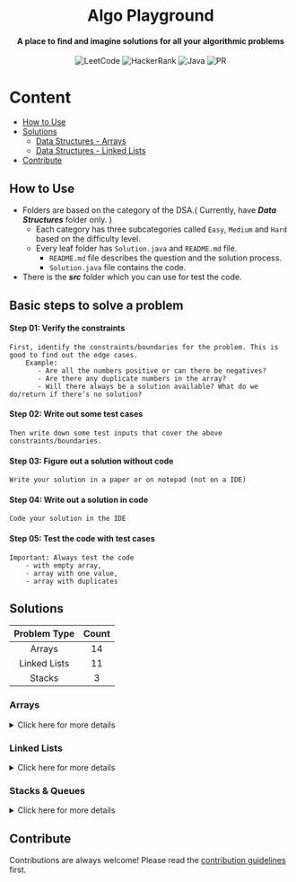 <h1 align="center">Algo Playground</h1>

<h4 align="center">A place to find and imagine solutions for all your algorithmic problems</h4>

<div align="center">

![LeetCode](https://img.shields.io/badge/-LeetCode-FFA116.svg?style=Flat-square&logo=LeetCode&logoColor=white)
![HackerRank](https://img.shields.io/badge/-Hackerrank-2EC866?style=Flat-square&logo=HackerRank&logoColor=white)
![Java](https://img.shields.io/badge/java-%23ED8B00.svg?style=Flat-square&logo=java&logoColor=white)
![PR](https://img.shields.io/static/v1?label=Made%20with%20%F0%9F%A4%8D%20by&message=develpoers&color=blue&style=Flat-square)

[comment]: <> (PR welcome badge - https://img.shields.io/static/v1?label=PRs&message=Welcome&color=ff69b4&style=Flat-square)

</div>

# Content

- [How to Use](#how-to-use)
- [Solutions](#solutions)
    - [Data Structures - Arrays](#data-structures---arrays)
    - [Data Structures - Linked Lists](#data-structures---linked-lists)
- [Contribute](#contribute)

## How to Use

- Folders are based on the category of the DSA.( Currently, have ***Data Structures*** folder only. )
    - Each category has three subcategories called `Easy`, `Medium` and `Hard` based on the difficulty level.
    - Every leaf folder has `Solution.java` and `README.md` file.
        - `README.md` file describes the question and the solution process.
        - `Solution.java` file contains the code.
- There is the ***src*** folder which you can use for test the code.

## Basic steps to solve a problem

#### Step 01: Verify the constraints
    First, identify the constraints/boundaries for the problem. This is good to find out the edge cases.
        Example:
           - Are all the numbers positive or can there be negatives?
           - Are there any duplicate numbers in the array?
           - Will there always be a solution available? What do we do/return if there’s no solution?

#### Step 02: Write out some test cases

    Then write down some test inputs that cover the above constraints/boundaries.

#### Step 03: Figure out a solution without code

    Write your solution in a paper or on notepad (not on a IDE)

#### Step 04: Write out a solution in code
    Code your solution in the IDE

#### Step 05: Test the code with test cases
    Important: Always test the code
        - with empty array,
        - array with one value,
        - array with duplicates

## Solutions

| Problem Type | Count |
|:------------:|:-----:|
|    Arrays    |  14   |
| Linked Lists |  11   |
|    Stacks    |   3   |

### Arrays

<details>
  <summary>Click here for more details</summary>

|                                                                               Problem                                                                                |                                                                           Web Link                                                                           |                                                                Solution                                                                 |
|:--------------------------------------------------------------------------------------------------------------------------------------------------------------------:|:------------------------------------------------------------------------------------------------------------------------------------------------------------:|:---------------------------------------------------------------------------------------------------------------------------------------:|
|                                      [Array Reverse](Data%20Structures/Arrays/One%20Dimensional/Easy/array%20reverse/README.md)                                      |                          [www.hackerrank.com/arrays-ds](https://www.hackerrank.com/challenges/arrays-ds/problem?isFullScreen=true)                           |                     [Solution.java](Data%20Structures/Arrays/One%20Dimensional/Easy/array%20reverse/Solution.java)                      |
|                                           [Hourglass](Data%20Structures/Arrays/Two%20Dimensional/Easy/hourglass/README.md)                                           |                      [www.hackerrank.com/2d-array-hourglass](https://www.hackerrank.com/challenges/2d-array/problem?isFullScreen=true)                       |                        [Solution.java](Data%20Structures/Arrays/Two%20Dimensional/Easy/hourglass/Solution.java)                         |
|                                      [Dynamic Array](Data%20Structures/Arrays/Two%20Dimensional/Easy/dynamic%20array/README.md)                                      |                      [www.hackerrank.com/dynamic-array](https://www.hackerrank.com/challenges/dynamic-array/problem?isFullScreen=true)                       |                     [Solution.java](Data%20Structures/Arrays/Two%20Dimensional/Easy/dynamic%20array/Solution.java)                      |
|                                      [Left Rotation](Data%20Structures/Arrays/One%20Dimensional/Easy/left%20rotation/README.md)                                      |                [www.hackerrank.com/array-left-rotation](https://www.hackerrank.com/challenges/array-left-rotation/problem?isFullScreen=true)                 |                     [Solution.java](Data%20Structures/Arrays/One%20Dimensional/Easy/left%20rotation/Solution.java)                      |
|                                     [Sparse Arrays](Data%20Structures/Arrays/One%20Dimensional/Medium/sparse%20arrays/README.md)                                     |                      [www.hackerrank.com/sparse-arrays](https://www.hackerrank.com/challenges/sparse-arrays/problem?isFullScreen=true)                       |                    [Solution.java](Data%20Structures/Arrays/One%20Dimensional/Medium/sparse%20arrays/Solution.java)                     |
|                                 [Array Manipulation](Data%20Structures/Arrays/Two%20Dimensional/Hard/array%20manipulation/README.md)                                 |                        [www.hackerrank.com/array-manipulation](https://www.hackerrank.com/challenges/crush/problem?isFullScreen=true)                        |                   [Solution.java](Data%20Structures/Arrays/Two%20Dimensional/Hard/array%20manipulation/Solution.java)                   |
|                                        [Sum of two](Data%20Structures/Arrays/One%20Dimensional/Easy/sum%20of%20two/README.md)                                        |                                             [www.leetcode.com/two-sum/](https://leetcode.com/problems/two-sum/)                                              |                      [Solution.java](Data%20Structures/Arrays/One%20Dimensional/Easy/sum%20of%20two/Solution.java)                      |
|                  [Sum of two contiguous integers](Data%20Structures/Arrays/One%20Dimensional/Easy/sum%20of%20two%20contiguous%20integers/README.md)                  |                                                                              -                                                                               |          [Solution.java](Data%20Structures/Arrays/One%20Dimensional/Easy/sum%20of%20two%20contiguous%20integers/Solution.java)          |
|                       [Container with most water](Data%20Structures/Arrays/One%20Dimensional/Medium/container%20with%20most%20water/README.md)                       |                            [www.leetcode.com/container-with-most-water](https://leetcode.com/problems/container-with-most-water/)                            |            [Solution.java](Data%20Structures/Arrays/One%20Dimensional/Medium/container%20with%20most%20water/Solution.java)             |
|                               [Trapping rain water](Data%20Structures/Arrays/One%20Dimensional/Hard/trapping%20rain%20water/README.md)                               |                                  [www.leetcode.com/trapping-rain-water](https://leetcode.com/problems/trapping-rain-water/)                                  |                 [Solution.java](Data%20Structures/Arrays/One%20Dimensional/Hard/trapping%20rain%20water/Solution.java)                  |
|                                  [Typed out string](Data%20Structures/Arrays/One%20Dimensional/Easy/typed%20out%20string/README.md)                                  |                           [www.leetcode.com/typed-out-string](https://leetcode.com/problems/backspace-string-compare/description/)                           |                   [Solution.java](Data%20Structures/Arrays/One%20Dimensional/Easy/typed%20out%20string/Solution.java)                   |
| [Longest substring without repeating characters](Data%20Structures/Arrays/One%20Dimensional/Medium/longest%20substring%20without%20repeating%20characters/README.md) | [www.leetcode.com/longest-substring-without-repeating-characters](https://leetcode.com/problems/longest-substring-without-repeating-characters/description/) | [Solution.java](Data%20Structures/Arrays/One%20Dimensional/Medium/longest%20substring%20without%20repeating%20characters/Solution.java) |
|                                   [Valid palindrome](Data%20Structures/Arrays/One%20Dimensional/Easy/valid%20palindrome/README.md)                                   |                                     [www.leetcode.com/valid-palindrome](https://leetcode.com/problems/valid-palindrome/)                                     |                    [Solution.java](Data%20Structures/Arrays/One%20Dimensional/Easy/valid%20palindrome/Solution.java)                    |
|                                     [Almost a palindrome](Data%20Structures/Arrays/One%20Dimensional/Medium/almost%20a%20palindrome/README.md)                       |                                       [www.leetcode.com/almost-a-palindrome](https://leetcode.com/problems/valid-palindrome-ii/)                             |                  [Solution.java](Data%20Structures/Arrays/One%20Dimensional/Medium/almost%20a%20palindrome/Solution.java)               |

*Some String based questions are also added to the `Arrays` category
</details>

### Linked Lists

<details>
  <summary>Click here for more details</summary>

|                                                                             Problem                                                                              |                                                                                             Web Link                                                                                              |                                                           Solution                                                           |
|:----------------------------------------------------------------------------------------------------------------------------------------------------------------:|:-------------------------------------------------------------------------------------------------------------------------------------------------------------------------------------------------:|:----------------------------------------------------------------------------------------------------------------------------:|
|                             [Print Elements in Linked List](Data%20Structures/Linked%20Lists/Singly/Easy/print%20elements/README.md)                             |                   [www.hackerrank.com/print-the-elements-of-a-linked-list](https://www.hackerrank.com/challenges/print-the-elements-of-a-linked-list/problem?isFullScreen=true)                   |                 [Solution.java](Data%20Structures/Linked%20Lists/Singly/Easy/print%20elements/Solution.java)                 |
|             [Insert a Node at the Tail of a Linked List](Data%20Structures/Linked%20Lists/Singly/Easy/insert%20a%20node%20at%20the%20tail/README.md)             |            [www.hackerrank.com/insert-a-node-at-the-tail-of-a-linked-list](https://www.hackerrank.com/challenges/insert-a-node-at-the-tail-of-a-linked-list/problem?isFullScreen=true)            |       [Solution.java](Data%20Structures/Linked%20Lists/Singly/Easy/insert%20a%20node%20at%20the%20tail/Solution.java)        |
|             [Insert a Node at the Head of a Linked List](Data%20Structures/Linked%20Lists/Singly/Easy/insert%20a%20node%20at%20the%20head/README.md)             |            [www.hackerrank.com/insert-a-node-at-the-head-of-a-linked-list](https://www.hackerrank.com/challenges/insert-a-node-at-the-head-of-a-linked-list/problem?isFullScreen=true)            |       [Solution.java](Data%20Structures/Linked%20Lists/Singly/Easy/insert%20a%20node%20at%20the%20head/Solution.java)        |
| [Insert a node at a specific position in a Linked List](Data%20Structures/Linked%20Lists/Singly/Easy/insert%20a%20node%20at%20a%20specific%20position/README.md) | [www.hackerrank.com/insert-a-node-at-a-specific-position-in-a-linked-list](https://www.hackerrank.com/challenges/insert-a-node-at-a-specific-position-in-a-linked-list/problem?isFullScreen=true) | [Solution.java](Data%20Structures/Linked%20Lists/Singly/Easy/insert%20a%20node%20at%20a%20specific%20position/Solution.java) |
|                                    [Delete a Node](Data%20Structures/Linked%20Lists/Singly/Easy/delete%20a%20node/README.md)                                     |                      [www.hackerrank.com/delete-a-node-from-a-linked-list](https://www.hackerrank.com/challenges/delete-a-node-from-a-linked-list/problem?isFullScreen=true)                      |                [Solution.java](Data%20Structures/Linked%20Lists/Singly/Easy/delete%20a%20node/Solution.java)                 |
|                                 [Print in Reverse](Data%20Structures/Linked%20Lists/Singly/Easy/print%20in%20reverse/README.md)                                  |                 [www.hackerrank.com/print-linked-list-in-reverse](https://www.hackerrank.com/challenges/print-the-elements-of-a-linked-list-in-reverse/problem?isFullScreen=true)                 |               [Solution.java](Data%20Structures/Linked%20Lists/Singly/Easy/print%20in%20reverse/Solution.java)               |
|                                     [Reverse a linked list](Data%20Structures/Linked%20Lists/Singly/Easy/reverse/README.md)                                      |                                 [www.hackerrank.com/reverse-a-linked-list](https://www.hackerrank.com/challenges/reverse-a-linked-list/problem?isFullScreen=true)                                 |                     [Solution.java](Data%20Structures/Linked%20Lists/Singly/Easy/reverse/Solution.java)                      |
|                                    [Compare two linked lists](Data%20Structures/Linked%20Lists/Singly/Easy/compare/README.md)                                    |                              [www.hackerrank.com/compare-two-linked-lists](https://www.hackerrank.com/challenges/compare-two-linked-lists/problem?isFullScreen=true)                              |                     [Solution.java](Data%20Structures/Linked%20Lists/Singly/Easy/compare/Solution.java)                      |
|                              [Reverse a linked list n to m](Data%20Structures/Linked%20Lists/Singly/Hard/reverse-n-to-m/README.md)                               |                                                 [www.leetcode.com/reverse-linked-list-ii](https://leetcode.com/problems/reverse-linked-list-ii/)                                                  |                  [Solution.java](Data%20Structures/Linked%20Lists/Singly/Hard/reverse-n-to-m/Solution.java)                  |
|           [Flatten a Multilevel Doubly Linked List](Data%20Structures/Linked%20Lists/Doubly/Medium/flatten-a-multilevel-doubly-linked-list/README.md)            |                                [www.leetcode.com/flatten-a-multilevel-doubly-linked-list](https://leetcode.com/problems/flatten-a-multilevel-doubly-linked-list/)                                 |    [Solution.java](Data%20Structures/Linked%20Lists/Doubly/Medium/flatten-a-multilevel-doubly-linked-list/Solution.java)     |
|                                    [Linked List Cycle](Data%20Structures/Linked%20Lists/Singly/Easy/linked-list-cycle/README.md)                                 |                                                             [www.leetcode.com/linked-list-cycle](https://leetcode.com/problems/linked-list-cycle/)                                                |                 [Solution.java](Data%20Structures/Linked%20Lists/Singly/Easy/linked-list-cycle/Solution.java)                |

</details>

### Stacks & Queues

<details>
  <summary>Click here for more details</summary>

|                                                            Problem                                                             |                                                               Web Link                                                               |                                                Solution                                                 |
|:------------------------------------------------------------------------------------------------------------------------------:|:------------------------------------------------------------------------------------------------------------------------------------:|:-------------------------------------------------------------------------------------------------------:|
|                         [Valid Parentheses](Data%20Structures/Stacks/Easy/valid-parentheses/README.md)                         |                        [www.leetcode.com/valid-parentheses](https://leetcode.com/problems/valid-parentheses/)                        |             [Solution.java](Data%20Structures/Stacks/Easy/valid-parentheses/Solution.java)              |
| [Minimum Remove to Make Valid Parentheses](Data%20Structures/Stacks/Medium/minimum-remove-to-make-valid-parentheses/README.md) | [www.leetcode.com/minimum-remove-to-make-valid-parentheses](https://leetcode.com/problems/minimum-remove-to-make-valid-parentheses/) | [Solution.java](Data%20Structures/Stacks/Medium/minimum-remove-to-make-valid-parentheses/Solution.java) |
|              [Implement Queue using Stacks](Data%20Structures/Stacks/Easy/implement-queue-using-stacks/README.md)              |             [www.leetcode.com/implement-queue-using-stacks](https://leetcode.com/problems/implement-queue-using-stacks/)             |        [Solution.java](Data%20Structures/Stacks/Easy/implement-queue-using-stacks/Solution.java)        |

</details>

## Contribute

Contributions are always welcome! Please read the [contribution guidelines](contributing.md) first.

[//]: # (adding additional margin from bottom)
<br>
<br>
<br>
<br>